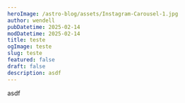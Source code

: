 ```yaml
---
heroImage: /astro-blog/assets/Instagram-Carousel-1.jpg
author: wendell
pubDatetime: 2025-02-14
modDatetime: 2025-02-14
title: teste
ogImage: teste
slug: teste
featured: false
draft: false
description: asdf
---
```

asdf